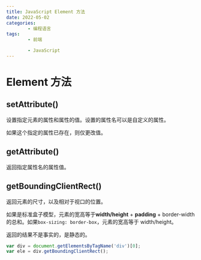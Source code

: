 ```yaml
---
title: JavaScript Element 方法
date: 2022-05-02
categories:
        - 编程语言
tags:
        - 前端

        - JavaScript
---
```


# Element 方法

## setAttribute()

设置指定元素的属性和属性的值。设置的属性名可以是自定义的属性。

如果这个指定的属性已存在，则仅更改值。

## getAttribute()

返回指定属性名的属性值。

## getBoundingClientRect()

返回元素的尺寸，以及相对于视口的位置。

如果是标准盒子模型，元素的宽高等于**width/height** + **padding** + border-width 的总和。如果`box-sizing: border-box`，元素的宽高等于 width/height。

返回的结果不是事实的，是静态的。

```js
var div = document.getElementsByTagName('div')[0];
var ele = div.getBoundingClientRect();
```
